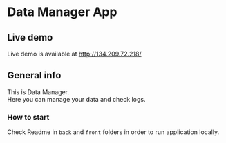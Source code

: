 # Data Manager App

## Live demo

Live demo is available at http://134.209.72.218/

## General info

This is Data Manager. <br>
Here you can manage your data and check logs.

### How to start

Check Readme in `back` and `front` folders in order to run application locally.
